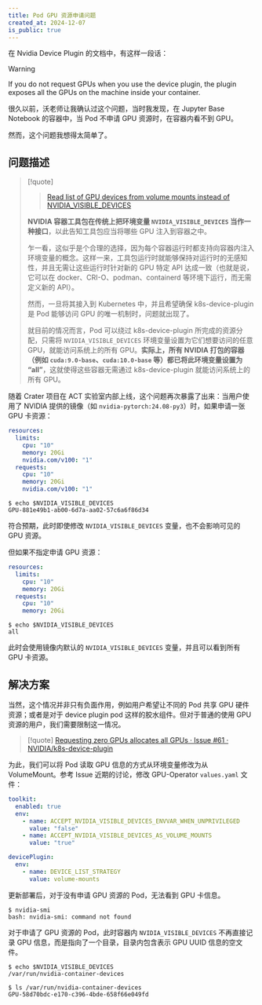 ```yaml
---
title: Pod GPU 资源申请问题
created_at: 2024-12-07
is_public: true
---
```


在 Nvidia Device Plugin 的文档中，有这样一段话：

> [!warning]
> If you do not request GPUs when you use the device plugin, the plugin exposes all the GPUs on the machine inside your container.

很久以前，沃老师让我确认过这个问题，当时我发现，在 Jupyter Base Notebook 的容器中，当 Pod 不申请 GPU 资源时，在容器内看不到 GPU。

然而，这个问题我想得太简单了。

## 问题描述

> [!quote]
>
> > [Read list of GPU devices from volume mounts instead of NVIDIA_VISIBLE_DEVICES](https://docs.google.com/document/d/1uXVF-NWZQXgP1MLb87_kMkQvidpnkNWicdpO2l9g-fw/edit?tab=t.0#)
>
> **NVIDIA 容器工具包在传统上把环境变量 `NVIDIA_VISIBLE_DEVICES` 当作一种接口**，以此告知工具包应当将哪些 GPU 注入到容器之中。
>
> 乍一看，这似乎是个合理的选择，因为每个容器运行时都支持向容器内注入环境变量的概念。这样一来，工具包运行时就能够保持对运行时的无感知性，并且无需让这些运行时针对新的 GPU 特定 API 达成一致（也就是说，它可以在 docker、CRI-O、podman、containerd 等环境下运行，而无需定义新的 API）。
>
> 然而，一旦将其接入到 Kubernetes 中，并且希望确保 k8s-device-plugin 是 Pod 能够访问 GPU 的唯一机制时，问题就出现了。
>
> 就目前的情况而言，Pod 可以绕过 k8s-device-plugin 所完成的资源分配，只需将 `NVIDIA_VISIBLE_DEVICES` 环境变量设置为它们想要访问的任意 GPU，就能访问系统上的所有 GPU。**实际上，所有 NVIDIA 打包的容器（例如 `cuda:9.0-base`、`cuda:10.0-base` 等）都已将此环境变量设置为 “all”**，这就使得这些容器无需通过 k8s-device-plugin 就能访问系统上的所有 GPU。

随着 Crater 项目在 ACT 实验室内部上线，这个问题再次暴露了出来：当用户使用了 NVIDIA 提供的镜像（如 `nvidia-pytorch:24.08-py3`）时，如果申请一张 GPU 卡资源：

```yaml
resources:
  limits:
	cpu: "10"
	memory: 20Gi
	nvidia.com/v100: "1"
  requests:
    cpu: "10"
    memory: 20Gi
	nvidia.com/v100: "1"
```

```shell
$ echo $NVIDIA_VISIBLE_DEVICES
GPU-881e49b1-ab00-6d7a-aa02-57c6a6f86d34
```

符合预期，此时即使修改 `NVIDIA_VISIBLE_DEVICES` 变量，也不会影响可见的 GPU 资源。

但如果不指定申请 GPU 资源：

```yaml
resources:
  limits:
	cpu: "10"
	memory: 20Gi
  requests:
    cpu: "10"
    memory: 20Gi
```

```shell
$ echo $NVIDIA_VISIBLE_DEVICES
all
```

此时会使用镜像内默认的 `NVIDIA_VISIBLE_DEVICES` 变量，并且可以看到所有 GPU 卡资源。

## 解决方案

当然，这个情况并非只有负面作用，例如用户希望让不同的 Pod 共享 GPU 硬件资源；或者是对于 device plugin pod 这样的胶水组件。但对于普通的使用 GPU 资源的用户，我们需要限制这一情况。

> [!quote] [Requesting zero GPUs allocates all GPUs · Issue #61 · NVIDIA/k8s-device-plugin](https://github.com/NVIDIA/k8s-device-plugin/issues/61)

为此，我们可以将 Pod 读取 GPU 信息的方式从环境变量修改为从 VolumeMount。参考 Issue 近期的讨论，修改 GPU-Operator `values.yaml` 文件：

```yaml
toolkit:
  enabled: true
  env:
    - name: ACCEPT_NVIDIA_VISIBLE_DEVICES_ENVVAR_WHEN_UNPRIVILEGED
      value: "false"
    - name: ACCEPT_NVIDIA_VISIBLE_DEVICES_AS_VOLUME_MOUNTS
      value: "true"

devicePlugin:
  env:
    - name: DEVICE_LIST_STRATEGY
      value: volume-mounts
```

更新部署后，对于没有申请 GPU 资源的 Pod，无法看到 GPU 卡信息。

```shell
$ nvidia-smi
bash: nvidia-smi: command not found
```

对于申请了 GPU 资源的 Pod，此时容器内 `NVIDIA_VISIBLE_DEVICES` 不再直接记录 GPU 信息，而是指向了一个目录，目录内包含表示 GPU UUID 信息的空文件。

```shell
$ echo $NVIDIA_VISIBLE_DEVICES
/var/run/nvidia-container-devices

$ ls /var/run/nvidia-container-devices
GPU-58d70bdc-e170-c396-4bde-658f66e049fd
```
